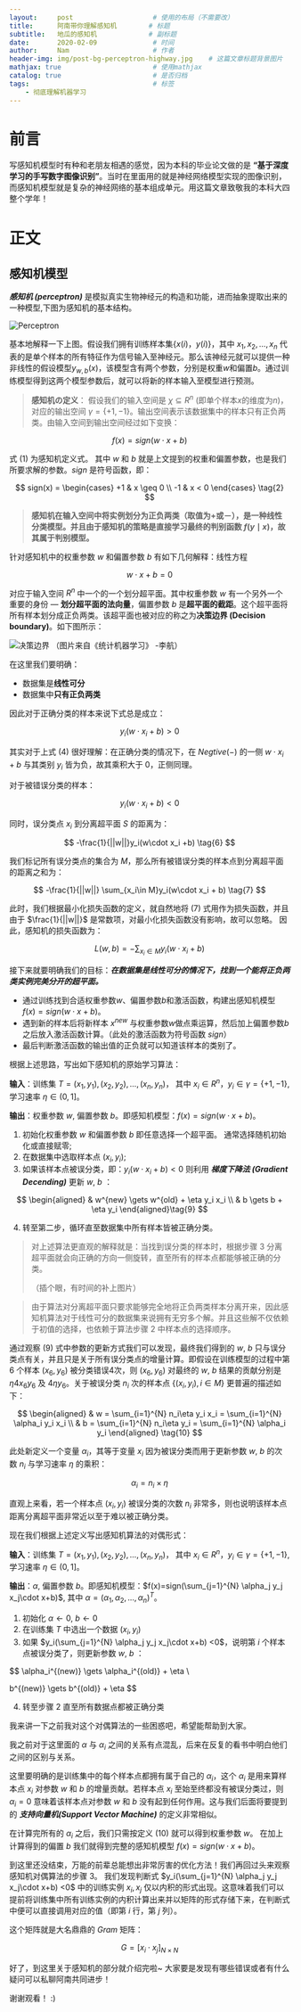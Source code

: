 ```yaml
---
layout:     post                    # 使用的布局（不需要改）
title:      阿南带你理解感知机        # 标题 
subtitle:   地瓜的感知机             # 副标题
date:       2020-02-09              # 时间
author:     Nam                     # 作者
header-img: img/post-bg-perceptron-highway.jpg    # 这篇文章标题背景图片
mathjax: true                       # 使用mathjax
catalog: true                       # 是否归档
tags:                               # 标签
    - 彻底理解机器学习
---
```


# 前言

写感知机模型时有种和老朋友相遇的感觉，因为本科的毕业论文做的是 **“基于深度学习的手写数字图像识别”**。当时在里面用的就是神经网络模型实现的图像识别，而感知机模型就是复杂的神经网络的基本组成单元。用这篇文章致敬我的本科大四整个学年！

# 正文

## 感知机模型

***感知机 (perceptron)*** 是模拟真实生物神经元的构造和功能，进而抽象提取出来的一种模型,下图为感知机的基本结构。

![Perceptron](http://i2.tiimg.com/708786/ac449751c9b4a6bd.jpg)

基本地解释一下上图。假设我们拥有训练样本集$\{x(i)，y(i)\}$，其中 $x_1,x_2,…,x_n$ 代表的是单个样本的所有特征作为信号输入至神经元。那么该神经元就可以提供一种非线性的假设模型$y_{w,b}(x)$，该模型含有两个参数，分别是权重$w$和偏置$b$。通过训练模型得到这两个模型参数后，就可以将新的样本输入至模型进行预测。

>**感知机の定义**： 假设我们的输入空间是 $\chi\subseteq R^n$ (即单个样本$x$的维度为$n$)，对应的输出空间 $\gamma=\{+1, -1\}$。输出空间表示该数据集中的样本只有正负两类。由输入空间到输出空间经过如下变换：

$$
f(x)=sign(w\cdot x+b) \tag{1}
$$

式 $(1)$ 为感知机定义式。 其中 $w$ 和 $b$ 就是上文提到的权重和偏置参数，也是我们所要求解的参数。$sign$ 是符号函数，即：

$$
sign(x) = 
\begin{cases}
+1 & x \geq 0 \\
-1 & x < 0
\end{cases} \tag{2}
$$

>**感知机在输入空间中将实例划分为正负两类（取值为+或－），是一种线性分类模型。并且由于感知机的策略是直接学习最终的判别函数 $f(y\mid x)$，故其属于判别模型。**

针对感知机中的权重参数 $w$ 和偏置参数 $b$ 有如下几何解释：线性方程

$$
w\cdot x+b=0 \tag{3}
$$

对应于输入空间 $R^n$ 中一个的一个划分超平面。其中权重参数 $w$ 有一个另外一个重要的身份 — **划分超平面的法向量**，偏置参数 $b$ 是**超平面的截距**。这个超平面将所有样本划分成正负两类。该超平面也被对应的称之为**决策边界 (Decision boundary)**。如下图所示：

![决策边界](http://i2.tiimg.com/708786/66724aa22b1f5ac0.jpg)
（图片来自《统计机器学习》 -李航）



在这里我们要明确：

* 数据集是**线性可分**
* 数据集中**只有正负两类**

因此对于正确分类的样本来说下式总是成立：

$$
y_i(w\cdot x_i + b) > 0 \tag{4}
$$

其实对于上式 $(4)$ 很好理解：在正确分类的情况下，在 $Negtive (-)$ 的一侧 $w \cdot x_i +b$ 与其类别 $y_i$ 皆为负，故其乘积大于 $0$，正侧同理。

对于被错误分类的样本：

$$
y_i(w\cdot x_i + b) < 0 \tag{5}
$$

同时，误分类点 $x_i$ 到分离超平面 $S$ 的距离为：

$$
-\frac{1}{||w||}y_i(w\cdot x_i +b) \tag{6}
$$

我们标记所有误分类点的集合为 $M$，那么所有被错误分类的样本点到分离超平面的距离之和为：

$$
-\frac{1}{||w||} \sum_{x_i\in M}y_i(w\cdot x_i + b) \tag{7}
$$

此时，我们根据最小化损失函数的定义，就自然地将 $(7)$ 式用作为损失函数，并且由于 $\frac{1}{||w||}$ 是常数项，对最小化损失函数没有影响，故可以忽略。 因此，感知机的损失函数为：

$$
L(w,b) = -\sum_{x_i\in M}y_i(w\cdot x_i + b) \tag{8}
$$

接下来就要明确我们的目标：***在数据集是线性可分的情况下，找到一个能将正负两类实例完美分开的超平面。***

* 通过训练找到合适权重参数$w$、偏置参数$b$和激活函数，构建出感知机模型 $f(x)=sign(w\cdot x+b)$。
* 遇到新的样本后将新样本 $x^{new}$ 与权重参数$w$做点乘运算，然后加上偏置参数$b$之后放入激活函数计算。（此处的激活函数为符号函数 $sign$）
* 最后判断激活函数的输出值的正负就可以知道该样本的类别了。

根据上述思路，写出如下感知机的原始学习算法：

**输入**：训练集 $T={(x_1, y_1), (x_2, y_2), ... , (x_n, y_n)}$， 其中 $x_i\in R^n$，$y_i\in \gamma=\{+1, -1\}$, 学习速率 $\eta \in (0,1]$。

**输出**：权重参数 $w$, 偏置参数 $b$。即感知机模型：$f(x)=sign(w\cdot x+b)$。

1. 初始化权重参数 $w$ 和偏置参数 $b$ 即任意选择一个超平面。 通常选择随机初始化或直接赋零;
2. 在数据集中选取样本点 $(x_i,y_i)$;
3. 如果该样本点被误分类，即：$y_i(w\cdot x_i + b) < 0$ 则利用 ***梯度下降法 (Gradient Decending)*** 更新 $w$, $b$ ：

$$
\begin{aligned}
& w^{new} \gets w^{old} + \eta y_i x_i \\
& b \gets b + \eta y_i
\end{aligned}\tag{9}
$$

4. 转至第二步，循环直至数据集中所有样本皆被正确分类。

> 对上述算法更直观的解释就是：当找到误分类的样本时，根据步骤 $3$ 分离超平面就会向正确的方向一侧旋转，直至所有的样本点都能够被正确的分类。 
> 
> （插个眼，有时间的补上图片）

> 由于算法对分离超平面只要求能够完全地将正负两类样本分离开来，因此感知机算法对于线性可分的数据集来说拥有无穷多个解。并且这些解不仅依赖于初值的选择，也依赖于算法步骤 $2$ 中样本点的选择顺序。

通过观察 $(9)$ 式中参数的更新方式我们可以发现，最终我们得到的 $w$, $b$ 只与误分类点有关，并且只是关于所有误分类点的增量计算。即假设在训练模型的过程中第 $6$ 个样本 $(x_6, y_6)$ 被分类错误4次，则 $(x_6, y_6)$ 对最终的 $w$, $b$ 结果的贡献分别是 $\eta4x_6y_6$ 及 $4\eta y_6$。关于被误分类 $n_i$ 次的样本点 $\{(x_i, y_i), i\in M\}$ 更普遍的描述如下：

$$
\begin{aligned}
& w = \sum_{i=1}^{N} n_i\eta y_i x_i = \sum_{i=1}^{N} \alpha_i y_i x_i \\
& b = \sum_{i=1}^{N} n_i\eta y_i = \sum_{i=1}^{N} \alpha_i y_i
\end{aligned} \tag{10}
$$

此处新定义一个变量 $\alpha_i$，其等于变量 $x_i$ 因为被误分类而用于更新参数 $w$, $b$ 的次数 $n_i$ 与学习速率 $\eta$ 的乘积：

$$
\alpha_i = n_i \times \eta
$$

直观上来看，若一个样本点 $(x_i, y_i)$ 被误分类的次数 $n_i$ 非常多，则也说明该样本点距离分离超平面非常近以至于难以被正确分类。

现在我们根据上述定义写出感知机算法的对偶形式：

**输入**：训练集 $T={(x_1, y_1), (x_2, y_2), ... , (x_n, y_n)}$， 其中 $x_i\in R^n$，$y_i\in \gamma=\{+1, -1\}$, 学习速率 $\eta \in (0,1]$。

**输出**：$\alpha$, 偏置参数 $b$。即感知机模型：$f(x)=sign(\sum_{j=1}^{N} \alpha_j y_j x_j\cdot x+b)$, 其中 $\alpha = (\alpha_1, \alpha_2,..., \alpha_n)^T$。

1. 初始化 $\alpha \gets 0$, $b \gets 0$
2. 在训练集 $T$ 中选出一个数据 $(x_i, y_i)$
3. 如果 $y_i(\sum_{j=1}^{N} \alpha_j y_j x_j\cdot x+b) <0$，说明第 $i$ 个样本点被误分类了，则更新参数 $w$, $b$ ：

$$
\alpha_i^{(new)} \gets \alpha_i^{(old)} + \eta \\

b^{(new)} \gets b^{(old)} + \eta
$$

4. 转至步骤 $2$ 直至所有数据点都被正确分类

我来讲一下之前我对这个对偶算法的一些困惑吧，希望能帮助到大家。

我之前对于这里面的 $\alpha$ 与 $\alpha_i$ 之间的关系有点混乱，后来在反复的看书中明白他们之间的区别与关系。

这里要明确的是训练集中的每个样本点都拥有属于自己的 $\alpha_i$，这个 $\alpha_i$ 是用来算样本点 $x_i$ 对参数 $w$ 和 $b$ 的增量贡献。若样本点 $x_i$ 至始至终都没有被误分类过，则 $\alpha_i=0$ 意味着该样本点对参数 $w$ 和 $b$ 没有起到任何作用。这与我们后面将要提到的 ***支持向量机(Support Vector Machine)*** 的定义非常相似。

在计算完所有的 $\alpha_i$ 之后，我们只需按定义 $(10)$ 就可以得到权重参数 $w$。 在加上计算得到的偏置 $b$ 我们就得到完整的感知机模型 $f(x)=sign(w\cdot x+b)$。

到这里还没结束，万能的前辈总能想出非常厉害的优化方法！我们再回过头来观察感知机对偶算法的步骤 $3$。 我们发现判断式 $y_i(\sum_{j=1}^{N} \alpha_j y_j x_j\cdot x+b) <0$ 中的训练实例 $x_i, x_j$ 仅以内积的形式出现。这意味着我们可以提前将训练集中所有训练实例的内积计算出来并以矩阵的形式存储下来，在判断式中便可以直接调用对应的值（即第 $i$ 行，第 $j$ 列）。

这个矩阵就是大名鼎鼎的 $Gram$ 矩阵：

$$
G=[x_i\cdot x_j]_{N\times N}
$$

好了，到这里关于感知机的部分就介绍完啦~ 大家要是发现有哪些错误或者有什么疑问可以私聊阿南共同进步！

谢谢观看！ :)
